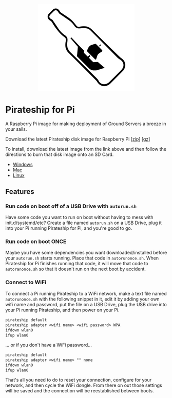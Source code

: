 <center><img width=300 src="images/pirateship.png"></center>

# Pirateship for Pi
A Raspberry Pi image for making deployment of Ground Servers a breeze in your sails. 

Download the latest Pirateship disk image for Raspberry Pi [[zip](http://pirate.sh/latest-pirateship.img.zip)] [[gz](http://pirate.sh/latest-pirateship.img.gz)]

To install, download the latest image from the link above and then follow the directions to burn that disk image onto an SD Card. 
- [Windows](https://www.raspberrypi.org/documentation/installation/installing-images/windows.md)
- [Mac](https://www.raspberrypi.org/documentation/installation/installing-images/mac.md)
- [Linux](https://www.raspberrypi.org/documentation/installation/installing-images/linux.md)

## Features
### Run code on boot off of a USB Drive with `autorun.sh`
Have some code you want to run on boot without having to mess with init.d/systemd/etc? Create a file named `autorun.sh` on a USB Drive, plug it into your Pi running Pirateship for Pi, and you're good to go.

### Run code on boot ONCE
Maybe you have some dependencies you want downloaded/installed before your `autorun.sh` starts running. Place that code in `autorunonce.sh`. When Pirateship for Pi finishes running that code, it will move that code to `autoranonce.sh` so that it doesn't run on the next boot by accident. 

### Connect to WiFi 
To connect a Pi running Pirateship to a WiFi network, make a text file named `autorunonce.sh` with the following snippet in it, edit it by adding your own wifi name and password, put the file on a USB Drive, plug the USB drive into your Pi running Pirateship, and then power on your Pi. 
```
pirateship default
pirateship adapter <wifi name> <wifi password> WPA
ifdown wlan0
ifup wlan0
```

... or if you don't have a WiFi password...

```
pirateship default
pirateship adapter <wifi name> "" none
ifdown wlan0
ifup wlan0
```

That's all you need to do to reset your connection, configure for your network, and then cycle the WiFi dongle. From there on out those settings will be saved and the connection will be reestablished between boots. 
